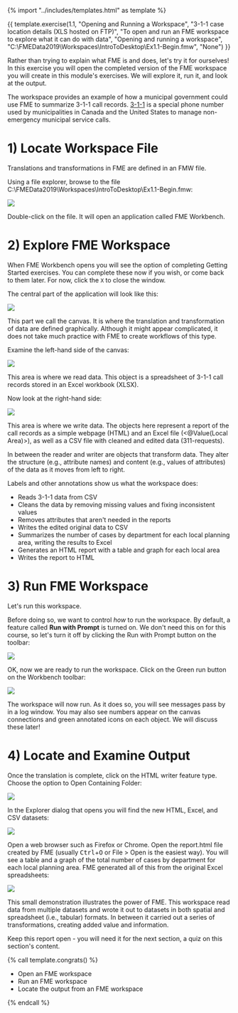 <!-- Adapted from DesktopBasic\Basics-Ex2-Complete.fmw -->

{% import "../includes/templates.html" as template %}

<!-- Which one do we want? -->

{{ template.exercise(1.1,
               "Opening and Running a Workspace",
               "3-1-1 case location details (XLS hosted on FTP)",
               "To open and run an FME workspace to explore what it can do with data",
               "Opening and running a workspace",
               "C:\\FMEData2019\\Workspaces\\IntroToDesktop\\Ex1.1-Begin.fmw",
               "None")
}}

Rather than trying to explain what FME is and does, let's try it for ourselves! In this exercise you will open the completed version of the FME workspace you will create in this module's exercises. We will explore it, run it, and look at the output.

The workspace provides an example of how a municipal government could use FME to summarize 3-1-1 call records. [3-1-1](https://en.wikipedia.org/wiki/3-1-1) is a special phone number used by municipalities in Canada and the United States to manage non-emergency municipal service calls.

# 1) Locate Workspace File

Translations and transformations in FME are defined in an FMW file.

Using a file explorer, browse to the file C:\\FMEData2019\\Workspaces\\IntroToDesktop\\Ex1.1-Begin.fmw:

![](./Images/Img1.200.Ex1.LocateWorkspace.png)

Double-click on the file. It will open an application called FME Workbench.

# 2) Explore FME Workspace

When FME Workbench opens you will see the option of completing Getting Started exercises. You can complete these now if you wish, or come back to them later. For now, click the `X` to close the window.

The central part of the application will look like this:

![](./Images/Img1.201.Ex1.OpenedWorkspace.png)

This part we call the canvas. It is where the translation and transformation of data are defined graphically. Although it might appear complicated, it does not take much practice with FME to create workflows of this type.

Examine the left-hand side of the canvas:

![](./Images/Img1.202.Ex1.BookmarkedReader.png)

This area is where we read data. This object is a spreadsheet of 3-1-1 call records stored in an Excel workbook (XLSX).

Now look at the right-hand side:

![](./Images/Img1.203.Ex1.BookmarkedWriter.png)

This area is where we write data. The objects here represent a report of the call records as a simple webpage (HTML) and an Excel file (<@Value(Local Area)>), as well as a CSV file with cleaned and edited data (311-requests).

In between the reader and writer are objects that transform data. They alter the structure (e.g., attribute names) and content (e.g., values of attributes) of the data as it moves from left to right.

Labels and other annotations show us what the workspace does:

- Reads 3-1-1 data from CSV
- Cleans the data by removing missing values and fixing inconsistent values
- Removes attributes that aren't needed in the reports
- Writes the edited original data to CSV
- Summarizes the number of cases by department for each local planning area, writing the results to Excel
- Generates an HTML report with a table and graph for each local area
- Writes the report to HTML

# 3) Run FME Workspace

Let's run this workspace.

Before doing so, we want to control _how_ to run the workspace. By default, a feature called **Run with Prompt** is turned on. We don't need this on for this course, so let's turn it off by clicking the Run with Prompt button on the toolbar:

![](./Images/run-with-prompt.png)

OK, now we are ready to run the workspace. Click on the Green run button on the Workbench toolbar:

![](./Images/run-button.png)

The workspace will now run. As it does so, you will see messages pass by in a log window. You may also see numbers appear on the canvas connections and green annotated icons on each object. We will discuss these later!

# 4) Locate and Examine Output

Once the translation is complete, click on the HTML writer feature type. Choose the option to Open Containing Folder:

![](./Images/Img1.205.Ex1.OpenContainingFolder.png)

In the Explorer dialog that opens you will find the new HTML, Excel, and CSV datasets:

![](./Images/Img1.206.Ex1.OutputFiles.png)

Open a web browser such as Firefox or Chrome. Open the report.html file created by FME (usually <kbd>Ctrl</kbd>+<kbd>O</kbd> or File &gt; Open is the easiest way). You will see a table and a graph of the total number of cases by department for each local planning area. FME generated all of this from the original Excel spreadsheets:

![](./Images/Img1.207.Ex1.HTMLOutput.png)

This small demonstration illustrates the power of FME. This workspace read data from multiple datasets and wrote it out to datasets in both spatial and spreadsheet (i.e., tabular) formats. In between it carried out a series of transformations, creating added value and information.

Keep this report open - you will need it for the next section, a quiz on this section's content.

{% call template.congrats() %}

<ul>
  <li>Open an FME workspace</li>
  <li>Run an FME workspace</li>
  <li>Locate the output from an FME workspace</li>
</ul>

{% endcall %}
